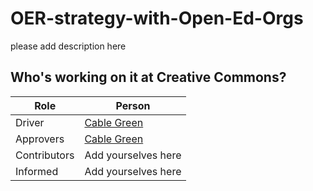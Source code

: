 # OER-strategy-with-Open-Ed-Orgs
please add description here 

## Who's working on it at Creative Commons?

| Role  | Person |
| ------------- | ------------- |
| Driver  | [Cable Green](https://github.com/cablegreen)  |
| Approvers  | [Cable Green](https://github.com/cablegreen) |
| Contributors | Add yourselves here |
| Informed | Add yourselves here |
